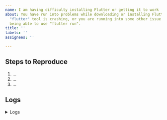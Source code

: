 ```yaml
---
name: I am having difficulty installing Flutter or getting it to work
about: You have run into problems while downloading or installing Flutter, or the
  "flutter" tool is crashing, or you are running into some other issue before even
  being able to use "flutter run".
title: ''
labels: ''
assignees: ''

---
```


<!-- Thank you for using Flutter!

     If you are looking for support, please check out our documentation
     or consider asking a question on Stack Overflow:
      * https://flutter.dev/
      * https://api.flutter.dev/
      * https://stackoverflow.com/questions/tagged/flutter?sort=frequent

     If you have found a bug or if our documentation doesn't have an answer
     to what you're looking for, then fill out the template below. Please read
     our guide to filing a bug first: https://flutter.dev/docs/resources/bug-reports
-->

## Steps to Reproduce

<!-- Please tell us exactly how to reproduce the problem you are running into. -->

1. ...
2. ...
3. ...

## Logs

<details>

<summary>Logs</summary>

<!--
      Include the full logs of the commands you are running between the lines
      with the backticks below. If you are running any "flutter" commands,
      please include the output of running them with "--verbose"; for example,
      the output of running "flutter --verbose create foo".
-->

```
```

<!-- If possible, paste the output of running `flutter doctor -v` here. -->

```
```

</details>
